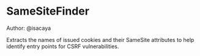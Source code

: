 # SameSiteFinder

Author: @isacaya

Extracts the names of issued cookies and their SameSite attributes to help identify entry points for CSRF vulnerabilities.